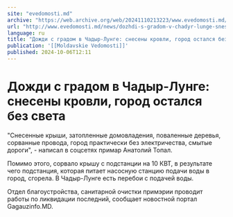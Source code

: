 ```yaml
---
site: "evedomosti.md"
archive: "https://web.archive.org/web/20241110213223/www.evedomosti.md/news/dozhdi-s-gradom-v-chadyr-lunge-sneseny-krovli-gorod-ostalsya"
url: "http://www.evedomosti.md/news/dozhdi-s-gradom-v-chadyr-lunge-sneseny-krovli-gorod-ostalsya"
language: ru
title: "Дожди с градом в Чадыр-Лунге: снесены кровли, город остался без света"
publication: '[[Moldavskie Vedomosti]]'
published: 2024-10-06T12:11
---
```


# Дожди с градом в Чадыр-Лунге: снесены кровли, город остался без света

"Снесенные крыши, затопленные домовладения, поваленные деревья, сорванные провода, город практически без электричества, смытые дороги", - написал в соцсетях примар Анатолий Топал.

Помимо этого, сорвало крышу с подстанции на 10 КВТ, в результате чего подстанция, которая питает насосную станцию подачи воды в город, сгорела. В Чадыр-Лунге есть перебои с подачей воды.

Отдел благоустройства, санитарной очистки примэрии проводит работы по ликвидации последний, сообщает новостной портал Gagauzinfo.MD.
